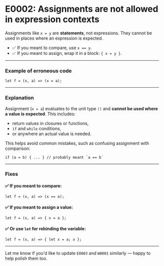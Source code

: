 # E0002: Assignments are not allowed in expression contexts

Assignments like `x = y` are **statements**, not expressions. They cannot be used in places where an expression is expected.
- ✅ If you meant to compare, use `x == y`.
- ✅ If you meant to assign, wrap it in a block: `{ x = y }`.

---

### Example of erroneous code

```compose error
let f = (x, a) => (x = a);
```

---

### Explanation

Assignment (`x = a`) evaluates to the unit type `()` and **cannot be used where a value is expected**. This includes:

* return values in closures or functions,
* `if` and `while` conditions,
* or anywhere an actual value is needed.

This helps avoid common mistakes, such as confusing assignment with comparison:

```compose
if (a = b) { ... } // probably meant `a == b`
```

---

### Fixes

#### ✅ If you meant to compare:

```compose
let f = (x, a) => (x == a);
```

#### ✅ If you meant to assign a value:

```compose
let f = (x, a) => { x = a };
```

#### ✅ Or use `let` for rebinding the variable:

```compose
let f = (x, a) => { let x = a; x };
```

---

Let me know if you'd like to update `E0003` and `W0001` similarly — happy to help polish them too.
